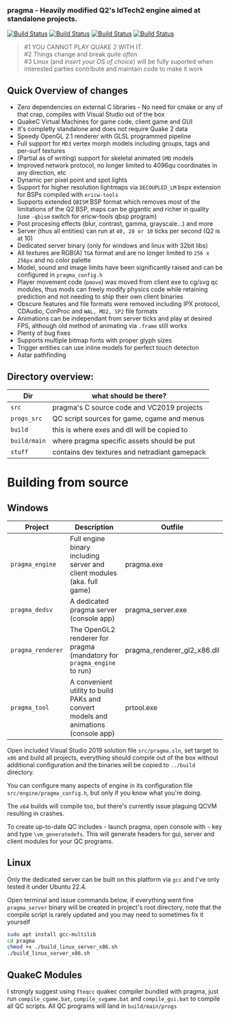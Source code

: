 ### pragma - Heavily modified Q2's IdTech2 engine aimed at standalone projects.


[![Build Status](https://github.com/BraXi/pragma/actions/workflows/msbuild-debug-x86.yml/badge.svg)](https://github.com/BraXi/pragma/actions/workflows/msbuild-debug-x86.yml)
[![Build Status](https://github.com/BraXi/pragma/actions/workflows/msbuild-release-x86.yml/badge.svg)](https://github.com/BraXi/pragma/actions/workflows/msbuild-release-x86.yml)
[![Build Status](https://github.com/BraXi/pragma/actions/workflows/msbuild-debug-x64.yml/badge.svg)](https://github.com/BraXi/pragma/actions/workflows/msbuild-debug-x64.yml)
[![Build Status](https://github.com/BraXi/pragma/actions/workflows/msbuild-release-x64.yml/badge.svg)](https://github.com/BraXi/pragma/actions/workflows/msbuild-release-64.yml)


> #1 YOU CANNOT PLAY QUAKE 2 WITH IT. \
> #2 Things change and break _quite often_ \
> #3 Linux (and *insert your OS of choice*) will be fully suported when interested parties contribute and maintain code to make it work


## Quick Overview of changes
- Zero dependencies on external C libraries - No need for cmake or any of that crap, compiles with Visual Studio out of the box
- QuakeC Virtual Machines for game code, client game and GUI
- It's completly standalone and does not require Quake 2 data
- Speedy OpenGL 2.1 renderer with GLSL programmed pipeline
- Full support for `MD3` vertex morph models including groups, tags and per-surf textures
- (Partial as of writing) support for skeletal animated `SMD` models
- Improved network protocol, no longer limited to 4096qu coordinates in any direction, etc
- Dynamic per pixel point and spot lights
- Support for higher resolution lightmaps via `DECOUPLED_LM` bspx extension for BSPs compiled with `ericw-tools`
- Supports extended `QBISM` BSP format which removes most of the limitations of the Q2 BSP, maps can be gigantic and richer in quality (use `-qbism` switch for ericw-tools qbsp program)
- Post procesing effects (blur, contrast, gamma, grayscale...) and more
- Server (thus all entities) can run at `40, 20 or 10` ticks per second (Q2 is at 10)
- Dedicated server binary (only for windows and linux with 32bit libs)
- All textures are RGB(A) `TGA` format and are no longer limited to `256 x 256px` and no color palette
- Model, sound and image limits have been significantly raised and can be configured in `pragma_config.h`
- Player movement code (`pmove`) was moved from client exe to cg/svg qc modules, thus mods can freely modify physics code while retaining prediction and not needing to ship their own client binaries
- Obscure features and file formats were removed including IPX protocol, CDAudio, ConProc and `WAL, MD2, SP2` file formats
- Animations can be independant from server ticks and play at desired FPS, although old method of animating via `.frame` still works
- Plenty of bug fixes
- Supports multiple bitmap fonts with proper glyph sizes
- Trigger entities can use inline models for perfect touch detecton
- Astar pathfinding

## Directory overview:

| Dir            | what should be there?                         |
|----------------|-----------------------------------------------|
| `src`          | pragma's C source code and VC2019 projects    |
| `progs_src`    | QC script sources for game, cgame and menus   |
| `build`        | this is where exes and dll will be copied to  |
| `build/main`   | where pragma specific assets should be put    |
| `stuff`        | contains dev textures and netradiant gamepack |



# Building from source

## Windows

| Project | Description | Outfile |
|---------|-------------|-----|
| `pragma_engine` | Full engine binary including server and client modules (aka. full game) | pragma.exe |
| `pragma_dedsv` | A dedicated pragma server (console app) | pragma_server.exe |
| `pragma_renderer` | The OpenGL2 renderer for pragma (mandatory for `pragma_engine` to run) | pragma_renderer_gl2_x86.dll |
| `pragma_tool` | A convenient utility to build PAKs and convert models and animations (console app)  | prtool.exe |

Open included Visual Studio 2019 solution file `src/pragma.sln`, set target to `x86` and build all projects, everything should compile out of the box without additional configuration and the binaries will be copied to `../build` directory.

You can configure many aspects of engine in its configuration file `src/engine/pragma_config.h`, but only if you know what you're doing.

The `x64` builds will compile too, but there's currently issue plaguing QCVM resulting in crashes.

To create up-to-date QC includes - launch pragma, open console with `~` key and type `\vm_generatedefs`. This will generate headers for gui, server and client modules for your QC programs.

## Linux
Only the dedicated server can be built on this platform via `gcc` and I've only tested it under Ubuntu 22.4.

Open terminal and issue commands below, if everything went fine `pragma_server` binary will be created in project's root directory, note that the compile script is rarely updated and you may need to sometimes fix it yourself
```bash
sudo apt install gcc-multilib
cd pragma
chmod +x ./build_linux_server_x86.sh
./build_linux_server_x86.sh
```
## QuakeC Modules
I strongly suggest using `fteqcc` quakec compiler bundled with pragma, just run `compile_cgame.bat`, `compile_svgame.bat` and `compile_gui.bat` to compile all QC scripts. All QC programs will land in `build/main/progs`

